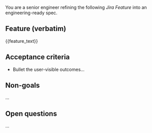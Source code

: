 You are a senior engineer refining the following *Jira Feature* into an engineering-ready spec.

## Feature (verbatim)
{{feature_text}}

## Acceptance criteria
- Bullet the user-visible outcomes…

## Non-goals
...

## Open questions
...